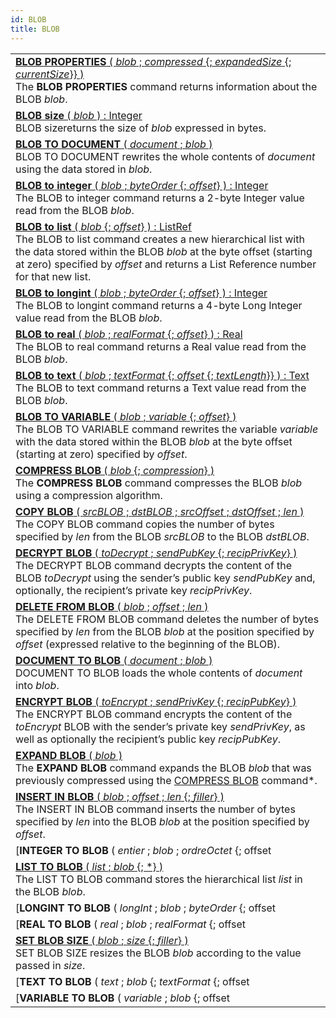 ```yaml
---
id: BLOB
title: BLOB
---
```

||
|---|
|[**BLOB PROPERTIES** ( *blob* ; *compressed* {; *expandedSize* {; *currentSize*}} )](../../commands-legacy/blob-properties)<br/>The **BLOB PROPERTIES** command returns information about the BLOB *blob*.|
|[**BLOB size** ( *blob* ) : Integer](../../commands-legacy/blob-size)<br/>BLOB sizereturns the size of *blob* expressed in bytes.|
|[**BLOB TO DOCUMENT** ( *document* ; *blob* )](../../commands-legacy/blob-to-document)<br/>BLOB TO DOCUMENT rewrites the whole contents of *document* using the data stored in *blob*.|
|[**BLOB to integer** ( *blob* ; *byteOrder* {; *offset*} ) : Integer](../../commands-legacy/blob-to-integer)<br/>The BLOB to integer command returns a 2-byte Integer value read from the BLOB *blob*.|
|[**BLOB to list** ( *blob* {; *offset*} ) : ListRef](../../commands-legacy/blob-to-list)<br/>The BLOB to list command creates a new hierarchical list with the data stored within the BLOB *blob* at the byte offset (starting at zero) specified by *offset* and returns a List Reference number for that new list.|
|[**BLOB to longint** ( *blob* ; *byteOrder* {; *offset*} ) : Integer](../../commands-legacy/blob-to-longint)<br/>The BLOB to longint command returns a 4-byte Long Integer value read from the BLOB *blob*.|
|[**BLOB to real** ( *blob* ; *realFormat* {; *offset*} ) : Real](../../commands-legacy/blob-to-real)<br/>The BLOB to real command returns a Real value read from the BLOB *blob*.|
|[**BLOB to text** ( *blob* ; *textFormat* {; *offset* {; *textLength*}} )  : Text](../../commands-legacy/blob-to-text)<br/>The BLOB to text command returns a Text value read from the BLOB *blob*.|
|[**BLOB TO VARIABLE** ( *blob* ; *variable* {; *offset*} )](../../commands-legacy/blob-to-variable)<br/>The BLOB TO VARIABLE command rewrites the variable *variable* with the data stored within the BLOB *blob* at the byte offset (starting at zero) specified by *offset*.|
|[**COMPRESS BLOB** ( *blob* {; *compression*} )](../../commands-legacy/compress-blob)<br/>The **COMPRESS BLOB** command compresses the BLOB *blob* using a compression algorithm.|
|[**COPY BLOB** ( *srcBLOB* ; *dstBLOB* ; *srcOffset* ; *dstOffset* ; *len* )](../../commands-legacy/copy-blob)<br/>The COPY BLOB command copies the number of bytes specified by *len* from the BLOB *srcBLOB* to the BLOB *dstBLOB*.|
|[**DECRYPT BLOB** ( *toDecrypt* ; *sendPubKey* {; *recipPrivKey*} )](../../commands-legacy/decrypt-blob)<br/>The DECRYPT BLOB command decrypts the content of the BLOB *toDecrypt* using the sender’s public key *sendPubKey* and, optionally, the recipient’s private key *recipPrivKey*.|
|[**DELETE FROM BLOB** ( *blob* ; *offset* ; *len* )](../../commands-legacy/delete-from-blob)<br/>The DELETE FROM BLOB command deletes the number of bytes specified by *len* from the BLOB *blob* at the position specified by *offset* (expressed relative to the beginning of the BLOB).|
|[**DOCUMENT TO BLOB** ( *document* ; *blob* )](../../commands-legacy/document-to-blob)<br/>DOCUMENT TO BLOB loads the whole contents of *document* into *blob*.|
|[**ENCRYPT BLOB** ( *toEncrypt* ; *sendPrivKey* {; *recipPubKey*} )](../../commands-legacy/encrypt-blob)<br/>The ENCRYPT BLOB command encrypts the content of the *toEncrypt* BLOB with the sender’s private key *sendPrivKey*, as well as optionally the recipient’s public key *recipPubKey*.|
|[**EXPAND BLOB** ( *blob* )](../../commands-legacy/expand-blob)<br/>The **EXPAND BLOB** command expands the BLOB *blob* that was previously compressed using the [COMPRESS BLOB](compress-blob.md) command*.|
|[**INSERT IN BLOB** ( *blob* ; *offset* ; *len* {; *filler*} )](../../commands-legacy/insert-in-blob)<br/>The INSERT IN BLOB command inserts the number of bytes specified by *len* into the BLOB *blob* at the position specified by *offset*.|
|[**INTEGER TO BLOB** ( *entier* ; *blob* ; *ordreOctet* {; offset | *} )](../../commands-legacy/integer-to-blob)<br/>The INTEGER TO BLOB command writes the 2-byte Integer value *integer* into the BLOB *blob*.|
|[**LIST TO BLOB** ( *list* ; *blob* {; *} )](../../commands-legacy/list-to-blob)<br/>The LIST TO BLOB command stores the hierarchical list *list* in the BLOB *blob*.|
|[**LONGINT TO BLOB** ( *longInt* ; *blob* ; *byteOrder* {; offset | *} )](../../commands-legacy/longint-to-blob)<br/>The LONGINT TO BLOB command writes the 4-byte Long Integer value *integer* into the BLOB *blob*.|
|[**REAL TO BLOB** ( *real* ; *blob* ; *realFormat* {; offset | *} )](../../commands-legacy/real-to-blob)<br/>The REAL TO BLOB command writes the Real value *real* into the BLOB *blob*.|
|[**SET BLOB SIZE** ( *blob* ; *size* {; *filler*} )](../../commands-legacy/set-blob-size)<br/>SET BLOB SIZE resizes the BLOB *blob* according to the value passed in *size*.|
|[**TEXT TO BLOB** ( *text* ; *blob* {; *textFormat* {; offset | *}} )](../../commands-legacy/text-to-blob)<br/>The TEXT TO BLOB command writes the Text value *text* into the BLOB *blob*.|
|[**VARIABLE TO BLOB** ( *variable* ; *blob* {; offset | *} )](../../commands-legacy/variable-to-blob)<br/>The VARIABLE TO BLOB command stores the variable *variable* in the BLOB *blob*.|
